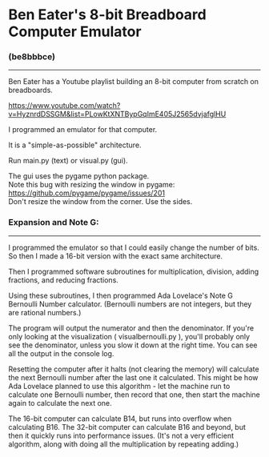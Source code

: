 # Ben Eater's 8-bit Breadboard Computer Emulator  
### (be8bbbce)
--------------

Ben Eater has a Youtube playlist building an 8-bit computer from scratch on breadboards.

https://www.youtube.com/watch?v=HyznrdDSSGM&list=PLowKtXNTBypGqImE405J2565dvjafglHU

I programmed an emulator for that computer.

It is a "simple-as-possible" architecture.

Run main.py (text) or visual.py (gui).

The gui uses the pygame python package.  
Note this bug with resizing the window in pygame: https://github.com/pygame/pygame/issues/201  
Don't resize the window from the corner. Use the sides.


### Expansion and Note G:
-------------------------

I programmed the emulator so that I could easily change the number of bits.
So then I made a 16-bit version with the exact same architecture.

Then I programmed software subroutines for multiplication, division, adding fractions,
and reducing fractions.

Using these subroutines, I then programmed Ada Lovelace's Note G
Bernoulli Number calculator. (Bernoulli numbers are not integers,
but they are rational numbers.)

The program will output the numerator and then the denominator.
If you're only looking at the visualization ( visualbernoulli.py ),
you'll probably only see the denominator, unless you slow it
down at the right time.
You can see all the output in the console log.

Resetting the computer after it halts (not clearing the memory) will calculate the
next Bernoulli number after the last one it calculated. This might be how Ada Lovelace
planned to use this algorithm - let the machine run to calculate one Bernoulli
number, then record that one, then start the machine again to calculate the next one.

The 16-bit computer can calculate B14, but runs into overflow when calculating B16.
The 32-bit computer can calculate B16 and beyond, but then it quickly runs into
performance issues. (It's not a very efficient algorithm, along with doing all the
multiplication by repeating adding.)
